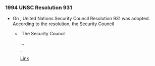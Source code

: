 ### 1994 UNSC Resolution 931
- On , United Nations Security Council Resolution 931 was adopted. According to the resolution, the Security Council
    - `The Security Council  
          
        ...  
          
        `  
        [Link](https://daccess-ods.un.org/access.nsf/Get?OpenAgent&DS=S/RES/931(1994)&Lang=E)